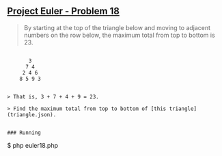 ## [Project Euler - Problem 18](https://projecteuler.net/problem=18)

> By starting at the top of the triangle below and moving to adjacent numbers on the row below, the maximum total from top to bottom is 23.

> ```
           3
          7 4
		 2 4 6
		8 5 9 3
```

> That is, 3 + 7 + 4 + 9 = 23.

> Find the maximum total from top to bottom of [this triangle](triangle.json).


### Running

```
$ php euler18.php
```
